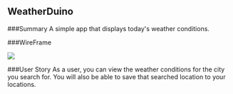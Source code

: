## WeatherDuino

###Summary
A simple app that displays today's weather conditions.

###WireFrame

![](http://i.imgur.com/0i2zGJ0.png)

###User Story
As a user, you can view the weather conditions for the city you search for. You will also be able to save that searched location to your locations. 
